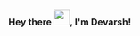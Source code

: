 ### Hey there <img src="https://github.com/TheDudeThatCode/TheDudeThatCode/blob/master/Assets/Hi.gif" width="29px">, I'm Devarsh!

<!--
**letscodedev/letscodedev** is a ✨ _special_ ✨ repository because its `README.md` (this file) appears on your GitHub profile.

Here are some ideas to get you started:

- 🔭 I’m currently working on ...
- 🌱 I’m currently learning ...
- 👯 I’m looking to collaborate on ...
- 🤔 I’m looking for help with ...
- 💬 Ask me about ...
- 📫 How to reach me: ...
- 😄 Pronouns: ...
- ⚡ Fun fact: ...
-->
